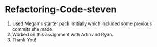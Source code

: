 # Refactoring-Code-steven

1) Used Megan's starter pack intitially which included some previous commits she made.
2) Worked on this assignment with Artin and Ryan. 
3) Thank You!
